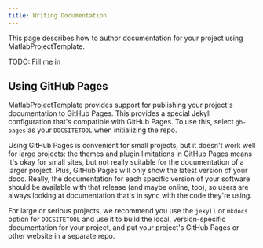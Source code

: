```yaml
---
title: Writing Documentation
---
```


This page describes how to author documentation for your project using MatlabProjectTemplate.

TODO: Fill me in

## Using GitHub Pages

MatlabProjectTemplate provides support for publishing your project's documentation to GitHub Pages. This provides a special Jekyll configuration that's compatible with GitHub Pages. To use this, select `gh-pages` as your `DOCSITETOOL` when initializing the repo.

Using GitHub Pages is convenient for small projects, but it doesn't work well for large projects: the themes and plugin limitations in GitHub Pages means it's okay for small sites, but not really suitable for the documentation of a larger project. Plus, GitHub Pages will only show the latest version of your doco. Really, the documentation for each specific version of your software should be available with that release (and maybe online, too), so users are always looking at documentation that's in sync with the code they're using.

For large or serious projects, we recommend you use the `jekyll` or `mkdocs` option for `DOCSITETOOL` and use it to build the local, version-specific documentation for your project, and put your project's GitHub Pages or other website in a separate repo.
